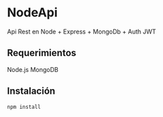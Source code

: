 # NodeApi
Api Rest en Node + Express + MongoDb + Auth JWT

## Requerimientos
Node.js
MongoDB

## Instalación
`npm install` 


